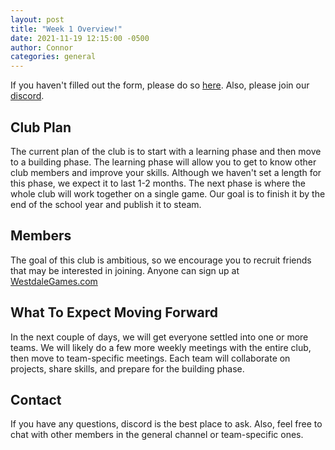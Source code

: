 ```yaml
---
layout: post
title: "Week 1 Overview!"
date: 2021-11-19 12:15:00 -0500
author: Connor
categories: general
---
```


If you haven't filled out the form, please do so [here](https://docs.google.com/forms/d/e/1FAIpQLSeF45mZSJVTC3N1WWwz343F0-DFy2hH62ptmithSPhVsZeEiA/viewform?usp=sf_link). Also, please join our [discord](https://discord.com/invite/w6zX8HeuNq).

## Club Plan

The current plan of the club is to start with a learning phase and then move to a building phase. The learning phase will allow you to get to know other club members and improve your skills. Although we haven't set a length for this phase, we expect it to last 1-2 months. The next phase is where the whole club will work together on a single game. Our goal is to finish it by the end of the school year and publish it to steam.

## Members

The goal of this club is ambitious, so we encourage you to recruit friends that may be interested in joining. Anyone can sign up at [WestdaleGames.com](https://westdalegames.com)

## What To Expect Moving Forward

In the next couple of days, we will get everyone settled into one or more teams. We will likely do a few more weekly meetings with the entire club, then move to team-specific meetings. Each team will collaborate on projects, share skills, and prepare for the building phase.

## Contact

If you have any questions, discord is the best place to ask. Also, feel free to chat with other members in the general channel or team-specific ones.